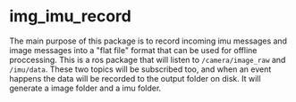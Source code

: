 # img_imu_record

The main purpose of this package is to record incoming imu messages and image messages into a "flat file" format that can be used for offline proccessing. This is a ros package that will listen to `/camera/image_raw` and `/imu/data`. These two topics will be subscribed too, and when an event happens the data will be recorded to the output folder on disk. It will generate a image folder and a imu folder.